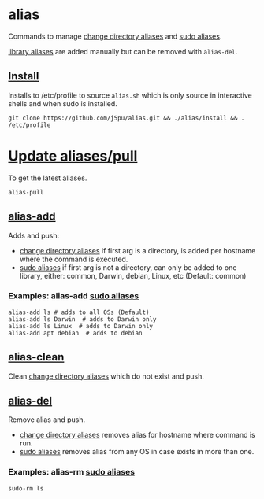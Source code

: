 # alias

Commands to manage [change directory aliases](./dirs) and [sudo aliases](./sudo).

[library aliases](./lib) are added manually but can be removed with `alias-del`.

## [Install](./install)
Installs to /etc/profile to source `alias.sh` which is only source in interactive shells and when sudo is installed.

````shell
git clone https://github.com/j5pu/alias.git && ./alias/install && . /etc/profile
````

# [Update aliases/pull](./bin/alias-pull)
To get the latest aliases.
````shell
alias-pull
````

## [alias-add](./bin/alias-add)
Adds and push:
* [change directory aliases](./dirs) if first arg is a directory, is added per hostname where the command is executed.
* [sudo aliases](./sudo) if first arg is not a directory, 
can only be added to one library, either: common, Darwin, debian, Linux, etc (Default: common)

### Examples: alias-add [sudo aliases](./sudo)
````shell
alias-add ls # adds to all OSs (Default)
alias-add ls Darwin  # adds to Darwin only
alias-add ls Linux  # adds to Darwin only
alias-add apt debian  # adds to debian
`````

## [alias-clean](./bin/alias-clean)
Clean [change directory aliases](./dirs) which do not exist and push.

## [alias-del](./bin/alias-del)
Remove alias and push.
* [change directory aliases](./dirs) removes alias for hostname where command is run.
* [sudo aliases](./sudo) removes alias from any OS in case exists in more than one.

### Examples: alias-rm [sudo aliases](./sudo)
````shell
sudo-rm ls
`````
